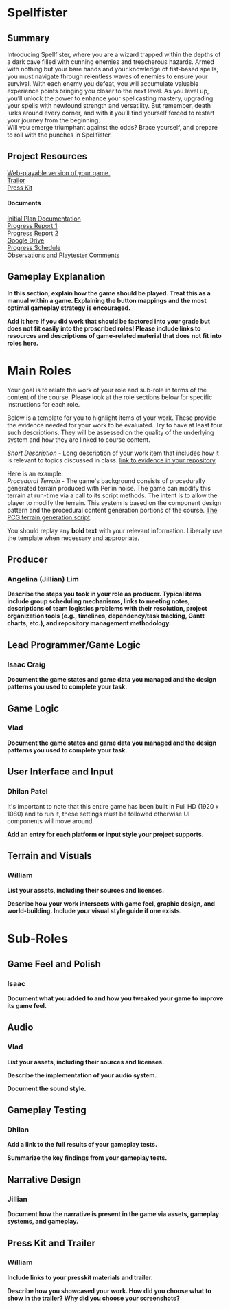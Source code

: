 # Spellfister #

## Summary ##

Introducing Spellfister, where you are a wizard trapped within the depths of a dark cave filled with cunning enemies and treacherous hazards. 
Armed with nothing but your bare hands and your knowledge of fist-based spells, you must navigate through relentless waves of enemies to ensure your survival. 
With each enemy you defeat, you will accumulate valuable experience points bringing you closer to the next level. 
As you level up, you’ll unlock the power to enhance your spellcasting mastery, upgrading your spells with newfound strength and versatility. 
But remember, death lurks around every corner, and with it you’ll find yourself forced to restart your journey from the beginning.  
Will you emerge triumphant against the odds? Brace yourself, and prepare to roll with the punches in Spellfister. 

## Project Resources

[Web-playable version of your game.](https://itch.io/)  
[Trailor](https://streamable.com/nyanvm)  
[Press Kit](https://dopresskit.com/)

#### Documents
[Initial Plan Documentation](https://docs.google.com/document/d/10zPOWlHNfYlPadxJgdxVSefUHD6V569NBV7gxjKpBHs/edit?usp=sharing)  
[Progress Report 1](https://docs.google.com/document/d/1MOsCWhb4e3SDUedQHdNcxwlHtebMe4v3/edit?usp=sharing&ouid=113857950969725052767&rtpof=true&sd=true)  
[Progress Report 2](https://docs.google.com/document/d/1MOsCWhb4e3SDUedQHdNcxwlHtebMe4v3/edit?usp=sharing&ouid=113857950969725052767&rtpof=true&sd=true)  
[Google Drive](https://docs.google.com/document/d/1_Mm54dNCrvG3azcWWluojf84rFJgtbZVd9N28lANZBI/edit?usp=sharing)  
[Progress Schedule](https://docs.google.com/document/d/1_Ri-GoDNi_LWq0oq4sPKBULa1wjzyPijgvZrm3NrHjo/edit?usp=sharing)  
[Observations and Playtester Comments](https://docs.google.com/document/d/1ZbwVK1ox4RtrnIiMOwFchhLVy_ZvNIFr_84Fk5zzwfA/edit#heading=h.7up1j2764gvb)

## Gameplay Explanation ##

**In this section, explain how the game should be played. Treat this as a manual within a game. Explaining the button mappings and the most optimal gameplay strategy is encouraged.**


**Add it here if you did work that should be factored into your grade but does not fit easily into the proscribed roles! Please include links to resources and descriptions of game-related material that does not fit into roles here.**

# Main Roles #

Your goal is to relate the work of your role and sub-role in terms of the content of the course. Please look at the role sections below for specific instructions for each role.

Below is a template for you to highlight items of your work. These provide the evidence needed for your work to be evaluated. Try to have at least four such descriptions. They will be assessed on the quality of the underlying system and how they are linked to course content. 

*Short Description* - Long description of your work item that includes how it is relevant to topics discussed in class. [link to evidence in your repository](https://github.com/dr-jam/ECS189L/edit/project-description/ProjectDocumentTemplate.md)

Here is an example:  
*Procedural Terrain* - The game's background consists of procedurally generated terrain produced with Perlin noise. The game can modify this terrain at run-time via a call to its script methods. The intent is to allow the player to modify the terrain. This system is based on the component design pattern and the procedural content generation portions of the course. [The PCG terrain generation script](https://github.com/dr-jam/CameraControlExercise/blob/513b927e87fc686fe627bf7d4ff6ff841cf34e9f/Obscura/Assets/Scripts/TerrainGenerator.cs#L6).

You should replay any **bold text** with your relevant information. Liberally use the template when necessary and appropriate.

## Producer
### Angelina (Jillian) Lim

**Describe the steps you took in your role as producer. Typical items include group scheduling mechanisms, links to meeting notes, descriptions of team logistics problems with their resolution, project organization tools (e.g., timelines, dependency/task tracking, Gantt charts, etc.), and repository management methodology.**

## Lead Programmer/Game Logic
### Isaac Craig

**Document the game states and game data you managed and the design patterns you used to complete your task.**

## Game Logic
### Vlad

**Document the game states and game data you managed and the design patterns you used to complete your task.**

## User Interface and Input
### Dhilan Patel

It's important to note that this entire game has been built in Full HD (1920 x 1080) and to run it, these settings must be followed otherwise UI components will move around. 


**Add an entry for each platform or input style your project supports.**

## Terrain and Visuals
### William

**List your assets, including their sources and licenses.**

**Describe how your work intersects with game feel, graphic design, and world-building. Include your visual style guide if one exists.**

# Sub-Roles


## Game Feel and Polish
### Isaac

**Document what you added to and how you tweaked your game to improve its game feel.**

## Audio
### Vlad

**List your assets, including their sources and licenses.**

**Describe the implementation of your audio system.**

**Document the sound style.** 

## Gameplay Testing
### Dhilan

**Add a link to the full results of your gameplay tests.**

**Summarize the key findings from your gameplay tests.**

## Narrative Design
### Jillian

**Document how the narrative is present in the game via assets, gameplay systems, and gameplay.** 

## Press Kit and Trailer
### William 

**Include links to your presskit materials and trailer.**

**Describe how you showcased your work. How did you choose what to show in the trailer? Why did you choose your screenshots?**
